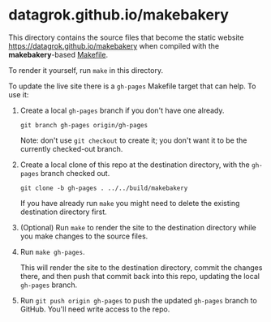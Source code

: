 # datagrok.github.io/makebakery

This directory contains the source files that become the static website <https://datagrok.github.io/makebakery> when compiled with the **makebakery**-based [Makefile](Makefile).

To render it yourself, run `make` in this directory.

To update the live site there is a `gh-pages` Makefile target that can help. To use it:

1. Create a local `gh-pages` branch if you don't have one already.
  
    ```
    git branch gh-pages origin/gh-pages
    ```

    Note: don't use `git checkout` to create it; you don't want it to be the currently checked-out branch.

2. Create a local clone of this repo at the destination directory, with the `gh-pages` branch checked out.

    ```
    git clone -b gh-pages . ../../build/makebakery
    ```
    
    If you have already run `make` you might need to delete the existing destination directory first.

3. (Optional) Run `make` to render the site to the destination directory while you make changes to the source files.

4. Run `make gh-pages`.

   This will render the site to the destination directory, commit the changes there, and then push that commit back into this repo, updating the local `gh-pages` branch.

4. Run `git push origin gh-pages` to push the updated `gh-pages` branch to GitHub. You'll need write access to the repo.
